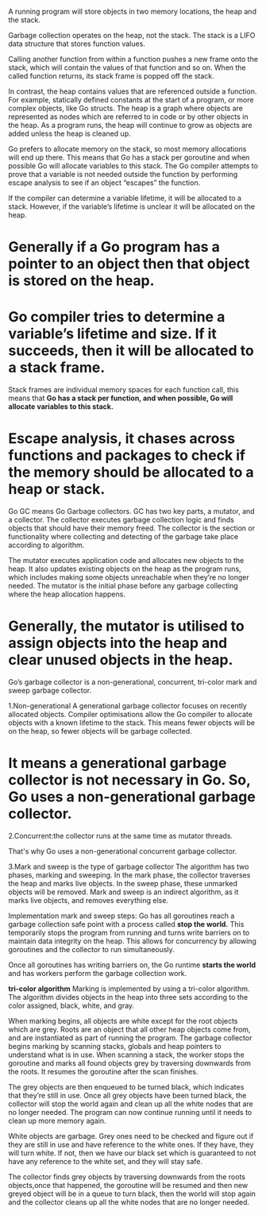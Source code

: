 A running program will store objects in two memory locations, the heap and the stack.

Garbage collection operates on the heap, not the stack. 
The stack is a LIFO data structure that stores function values.

Calling another function from within a function pushes a new frame onto the stack, which will contain the values of that function and so on. 
When the called function returns, its stack frame is popped off the stack.

In contrast, the heap contains values that are referenced outside a function.
For example, statically defined constants at the start of a program, or more complex objects, like Go structs.
The heap is a graph where objects are represented as nodes which are referred to in code or by other objects in the heap. 
As a program runs, the heap will continue to grow as objects are added unless the heap is cleaned up.

Go prefers to allocate memory on the stack, so most memory allocations will end up there. 
This means that Go has a stack per goroutine and when possible Go will allocate variables to this stack. 
The Go compiler attempts to prove that a variable is not needed outside the function by performing escape analysis to see 
if an object “escapes” the function. 

If the compiler can determine a variable lifetime, it will be allocated to a stack. 
However, if the variable’s lifetime is unclear it will be allocated on the heap.

# **Generally if a Go program has a pointer to an object then that object is stored on the heap.**

# **Go compiler tries to determine a variable’s lifetime and size. If it succeeds, then it will be allocated to a stack frame.** 
Stack frames are individual memory spaces for each function call, 
this means that **Go has a stack per function, and when possible, Go will allocate variables to this stack.**

# **Escape analysis, it chases across functions and packages to check if the memory should be allocated to a heap or stack.**

Go GC means Go Garbage collectors. GC has two key parts, a mutator, and a collector.
The collector executes garbage collection logic and finds objects that should have their memory freed.
The collector is the section or functionality where collecting and detecting of the garbage take place according to algorithm.

The mutator executes application code and allocates new objects to the heap. 
It also updates existing objects on the heap as the program runs, 
which includes making some objects unreachable when they’re no longer needed.
The mutator is the initial phase before any garbage collecting where the heap allocation happens.

# Generally, the mutator is utilised to assign objects into the heap and clear unused objects in the heap.

Go’s garbage collector is a non-generational, concurrent, tri-color mark and sweep garbage collector.

1.Non-generational
A generational garbage collector focuses on recently allocated objects.
Compiler optimisations allow the Go compiler to allocate objects with a known lifetime to the stack.
This means fewer objects will be on the heap, so fewer objects will be garbage collected.
# **It means a generational garbage collector is not necessary in Go. So, Go uses a non-generational garbage collector.**

2.Concurrent:the collector runs at the same time as mutator threads.

That's why Go uses a non-generational concurrent garbage collector.

3.Mark and sweep is the type of garbage collector
The algorithm has two phases, marking and sweeping.
In the mark phase, the collector traverses the heap and marks live objects.
In the sweep phase, these unmarked objects will be removed.
Mark and sweep is an indirect algorithm, as it marks live objects, and removes everything else.

Implementation mark and sweep steps:
Go has all goroutines reach a garbage collection safe point with a process called **stop the world.**
This temporarily stops the program from running and turns write barriers on to maintain data integrity on the heap.
This allows for concurrency by allowing goroutines and the collector to run simultaneously.

Once all goroutines has writing barriers on, the Go runtime **starts the world** and has workers perform the garbage collection work.

**tri-color algorithm**
Marking is implemented by using a tri-color algorithm.
The algorithm divides objects in the heap into three sets according to the color assigned, black, white, and gray.

When marking begins, all objects are white except for the root objects which are grey. 
Roots are an object that all other heap objects come from, and are instantiated as part of running the program.
The garbage collector begins marking by scanning stacks, globals and heap pointers to understand what is in use.
When scanning a stack, the worker stops the goroutine and marks all found objects grey by traversing downwards from the roots. 
It resumes the goroutine after the scan finishes.

The grey objects are then enqueued to be turned black, which indicates that they’re still in use.
Once all grey objects have been turned black, 
the collector will stop the world again and clean up all the white nodes that are no longer needed.
The program can now continue running until it needs to clean up more memory again.

White objects are garbage. 
Grey ones need to be checked and figure out if they are still in use and have reference to the white ones. 
If they have, they will turn white. 
If not, then we have our black set which is guaranteed to not have any reference to the white set, and they will stay safe.

The collector finds grey objects by traversing downwards from the roots objects,once that happened, 
the goroutine will be resumed and then new greyed object will be in a queue to turn black, 
then the world will stop again and the collector cleans up all the white nodes that are no longer needed.
